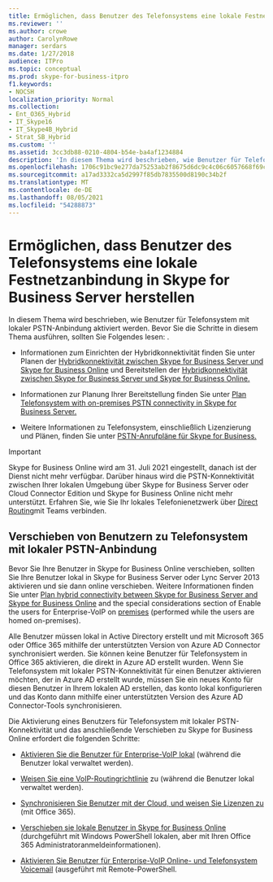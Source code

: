 ```yaml
---
title: Ermöglichen, dass Benutzer des Telefonsystems eine lokale Festnetzanbindung in Skype for Business Server herstellen
ms.reviewer: ''
ms.author: crowe
author: CarolynRowe
manager: serdars
ms.date: 1/27/2018
audience: ITPro
ms.topic: conceptual
ms.prod: skype-for-business-itpro
f1.keywords:
- NOCSH
localization_priority: Normal
ms.collection:
- Ent_O365_Hybrid
- IT_Skype16
- IT_Skype4B_Hybrid
- Strat_SB_Hybrid
ms.custom: ''
ms.assetid: 3cc3db88-0210-4804-b54e-ba4af1234884
description: 'In diesem Thema wird beschrieben, wie Benutzer für Telefonsystem mit lokaler PSTN-Anbindung aktiviert werden. Bevor Sie die Schritte in diesem Thema ausführen, sollten Sie Folgendes lesen: .'
ms.openlocfilehash: 1706c91bc9e277da75253ab2f8675d6dc9c4c06c6057668f69cfd7da058691e3
ms.sourcegitcommit: a17ad3332ca5d2997f85db7835500d8190c34b2f
ms.translationtype: MT
ms.contentlocale: de-DE
ms.lasthandoff: 08/05/2021
ms.locfileid: "54288873"
---
```

# <a name="enable-users-for-phone-system-with-on-premises-pstn-connectivity-in-skype-for-business-server"></a>Ermöglichen, dass Benutzer des Telefonsystems eine lokale Festnetzanbindung in Skype for Business Server herstellen

In diesem Thema wird beschrieben, wie Benutzer für Telefonsystem mit lokaler PSTN-Anbindung aktiviert werden. Bevor Sie die Schritte in diesem Thema ausführen, sollten Sie Folgendes lesen: .
  
- Informationen zum Einrichten der Hybridkonnektivität finden Sie unter Planen der [Hybridkonnektivität zwischen Skype for Business Server und Skype for Business Online](../../../SfbHybrid/hybrid/plan-hybrid-connectivity.md?bc=%2fSkypeForBusiness%2fbreadcrumb%2ftoc.json&toc=%2fSkypeForBusiness%2ftoc.json) und Bereitstellen der [Hybridkonnektivität zwischen Skype for Business Server und Skype for Business Online.](../../../SfbHybrid/hybrid/configure-hybrid-connectivity.md?bc=%2fSkypeForBusiness%2fbreadcrumb%2ftoc.json&toc=%2fSkypeForBusiness%2ftoc.json)
    
- Informationen zur Planung Ihrer Bereitstellung finden Sie unter [Plan Telefonsystem with on-premises PSTN connectivity in Skype for Business Server.](plan-phone-system-with-on-premises-pstn-connectivity.md)
    
- Weitere Informationen zu Telefonsystem, einschließlich Lizenzierung und Plänen, finden Sie unter [PSTN-Anrufpläne für Skype for Business.](https://support.office.com/article/PSTN-Calling-plans-for-Skype-for-Business-f47c6a97-bc8b-42e6-b5d4-ce6b41ed1918)
    
> [!Important]
> Skype for Business Online wird am 31. Juli 2021 eingestellt, danach ist der Dienst nicht mehr verfügbar.  Darüber hinaus wird die PSTN-Konnektivität zwischen Ihrer lokalen Umgebung über Skype for Business Server oder Cloud Connector Edition und Skype for Business Online nicht mehr unterstützt.  Erfahren Sie, wie Sie Ihr lokales Telefonienetzwerk über [Direct Routing](/MicrosoftTeams/direct-routing-landing-page)mit Teams verbinden.

## <a name="moving-users-to-phone-system-with-on-premises-pstn-connectivity"></a>Verschieben von Benutzern zu Telefonsystem mit lokaler PSTN-Anbindung

Bevor Sie Ihre Benutzer in Skype for Business Online verschieben, sollten Sie Ihre Benutzer lokal in Skype for Business Server oder Lync Server 2013 aktivieren und sie dann online verschieben. Weitere Informationen finden Sie unter [Plan hybrid connectivity between Skype for Business Server and Skype for Business Online](../../../SfbHybrid/hybrid/plan-hybrid-connectivity.md?bc=%2fSkypeForBusiness%2fbreadcrumb%2ftoc.json&toc=%2fSkypeForBusiness%2ftoc.json) and the special considerations section of Enable the users for Enterprise-VoIP on [premises](enable-the-users-for-enterprise-voice-on-premises.md) (performed while the users are homed on-premises). 
  
Alle Benutzer müssen lokal in Active Directory erstellt und mit Microsoft 365 oder Office 365 mithilfe der unterstützten Version von Azure AD Connector synchronisiert werden. Sie können keine Benutzer für Telefonsystem in Office 365 aktivieren, die direkt in Azure AD erstellt wurden. Wenn Sie Telefonsystem mit lokaler PSTN-Konnektivität für einen Benutzer aktivieren möchten, der in Azure AD erstellt wurde, müssen Sie ein neues Konto für diesen Benutzer in Ihrem lokalen AD erstellen, das konto lokal konfigurieren und das Konto dann mithilfe einer unterstützten Version des Azure AD Connector-Tools synchronisieren. 
  
Die Aktivierung eines Benutzers für Telefonsystem mit lokaler PSTN-Konnektivität und das anschließende Verschieben zu Skype for Business Online erfordert die folgenden Schritte:
  
- [Aktivieren Sie die Benutzer für Enterprise-VoIP lokal](enable-the-users-for-enterprise-voice-on-premises.md) (während die Benutzer lokal verwaltet werden).
    
- [Weisen Sie eine VoIP-Routingrichtlinie](assign-a-voice-routing-policy.md) zu (während die Benutzer lokal verwaltet werden).
    
- [Synchronisieren Sie Benutzer mit der Cloud, und weisen Sie Lizenzen zu](../../../SfbHybrid/hybrid/configure-hybrid-connectivity.md?bc=%2fSkypeForBusiness%2fbreadcrumb%2ftoc.json&toc=%2fSkypeForBusiness%2ftoc.json) (mit Office 365).
    
- [Verschieben sie lokale Benutzer in Skype for Business Online](../../../SfbHybrid/hybrid/move-users-from-on-premises-to-skype-for-business-online.md) (durchgeführt mit Windows PowerShell lokalen, aber mit Ihren Office 365 Administratoranmeldeinformationen).
    
- [Aktivieren Sie Benutzer für Enterprise-VoIP Online- und Telefonsystem Voicemail](enable-users-for-enterprise-voice-online-and-phone-system-voicemail.md) (ausgeführt mit Remote-PowerShell.
